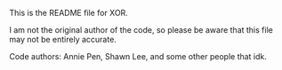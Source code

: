 This is the README file for XOR.

I am not the original author of the code, so please be aware that this file may not be entirely accurate.

Code authors: Annie Pen, Shawn Lee, and some other people that idk.
